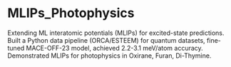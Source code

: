 # MLIPs_Photophysics
Extending ML interatomic potentials (MLIPs) for excited-state predictions. Built a Python data pipeline (ORCA/ESTEEM) for quantum datasets, fine-tuned MACE-OFF-23 model, achieved 2.2-3.1 meV/atom accuracy. Demonstrated MLIPs for photophysics in Oxirane, Furan, Di-Thymine.
